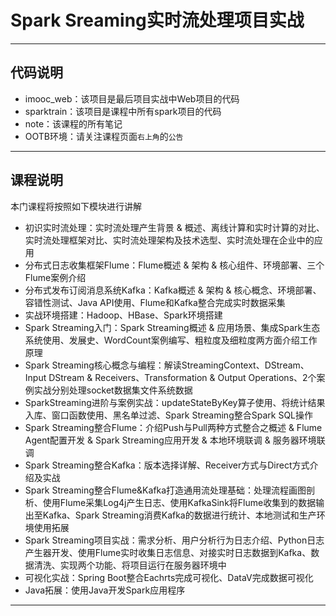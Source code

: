 # Spark Sreaming实时流处理项目实战

***

## 代码说明

* imooc_web：该项目是最后项目实战中Web项目的代码
* sparktrain：该项目是课程中所有spark项目的代码
* note：该课程的所有笔记
* OOTB环境：请关注课程页面`右上角`的`公告`

***
## 课程说明
本门课程将按照如下模块进行讲解

* 初识实时流处理：实时流处理产生背景 & 概述、离线计算和实时计算的对比、实时流处理框架对比、实时流处理架构及技术选型、实时流处理在企业中的应用
* 分布式日志收集框架Flume：Flume概述 & 架构 & 核心组件、环境部署、三个Flume案例介绍
* 分布式发布订阅消息系统Kafka：Kafka概述 & 架构 & 核心概念、环境部署、容错性测试、Java API使用、Flume和Kafka整合完成实时数据采集
* 实战环境搭建：Hadoop、HBase、Spark环境搭建
* Spark Streaming入门：Spark Streaming概述 & 应用场景、集成Spark生态系统使用、发展史、WordCount案例编写、粗粒度及细粒度两方面介绍工作原理
* Spark Streaming核心概念与编程：解读StreamingContext、DStream、Input DStream & Receivers、Transformation & Output Operations、2个案例实战分别处理socket数据集文件系统数据
* SparkStreaming进阶与案例实战：updateStateByKey算子使用、将统计结果入库、窗口函数使用、黑名单过滤、Spark Streaming整合Spark SQL操作
* Spark Streaming整合Flume：介绍Push与Pull两种方式整合之概述 & Flume Agent配置开发 & Spark Streaming应用开发 & 本地环境联调 & 服务器环境联调
* Spark Streaming整合Kafka：版本选择详解、Receiver方式与Direct方式介绍及实战
* Spark Streaming整合Flume&Kafka打造通用流处理基础：处理流程画图剖析、使用Flume采集Log4j产生日志、使用KafkaSink将Flume收集到的数据输出至Kafka、Spark Streaming消费Kafka的数据进行统计、本地测试和生产环境使用拓展
* Spark Streaming项目实战：需求分析、用户分析行为日志介绍、Python日志产生器开发、使用Flume实时收集日志信息、对接实时日志数据到Kafka、数据清洗、实现两个功能、将项目运行在服务器环境中
* 可视化实战：Spring Boot整合Eachrts完成可视化、DataV完成数据可视化
* Java拓展：使用Java开发Spark应用程序

***
